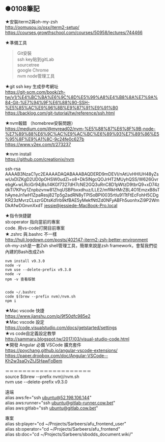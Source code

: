 ## ●0108筆記

★安裝iterm2與oh-my-zsh<br />
http://oomusou.io/osx/iterm2-setup/<br />
https://courses.growthschool.com/courses/50958/lectures/744466


★準備工具<br />
> Git安裝<br />
> ssh key貼到gitLab<br />
> sourcetree<br />
> google Chrome<br />
> nvm node管理工具<br />
 
★git ssh key 生成參考網址<br />
https://git-scm.com/book/zh-tw/v1/%E4%BC%BA%E6%9C%8D%E5%99%A8%E4%B8%8A%E7%9A%84-Git-%E7%94%9F%E6%88%90-SSH-%E5%85%AC%E9%96%8B%E9%87%91%E9%91%B0
<br />
https://backlog.com/git-tutorial/tw/reference/ssh.html<br />

★nvm報錯 （homebrew安裝問題）<br />
https://medium.com/@myread02/nvm-%E5%88%87%E6%8F%9B-node-%E7%89%88%E6%9C%AC%E9%AC%BC%E6%89%93%E7%89%86%E5%95%8F%E9%A1%8C-9c24fe0c627b
<br />
https://www.v2ex.com/t/273237<br />

★nvm install<br />
https://github.com/creationix/nvm<br />

ssh-rsa AAAAB3NzaC1yc2EAAAADAQABAAABAQDERD9mDEVI/nAtUvHHlUH48yZswUxDlZKgD2UD0pOHSW0udZi+o8+Dk5lNgcQOJrHT2MUyhQSS/W626GvrebgK+wLRciGr94j8s/I4KGf7327dH7cNE2GQ3uRnC8D1pWtzD9tbrQ9+xD74zdkTl7KPxy1Znpbzvnw81ZhqUSBPbxxdhuz/LLE2/mfRkHMrZBL4O1EmzxB8sThAyneJn1wH1ZpaResj82Tp5g2adRN8yTPlSoBPI0035rtlu91TtFtEcFohH5CDgKR23zMvrzCLszrGDtsKd1rb9kfBAE5yMekfNtlZd0NFyABFh5uonhxZi9P2WmDkAfwDGnvnXxdT jessie@jessiede-MacBook-Pro.local

★指令快捷鍵<br />
sb:operator 	         指向當前的專案<br />
code.      			用vs-code打開目前專案<br />
★.zshrc 與.bashrc 不一樣<br />
http://huli.logdown.com/posts/402147-iterm2-zsh-better-environment<br />
oh-my-zsh是一套Zsh shell管理工具，簡單來說是zsh framework，會幫我們從內建的Bash改成Zsh

```
nvm install v9.3.0
node -v
nvm use --delete-prefix v9.3.0
node -v
npm -v 查看版號


code ~/.bashrc
code $(brew --prefix nvm)/nvm.sh
npm i
```

★Mac vscode 快捷<br />
https://www.jianshu.com/p/9f50dfc985e2<br />
★Mac vscode 設定<br />
https://code.visualstudio.com/docs/getstarted/settings<br />
★vs code自定義設定教學<br />
http://sammaru.blogspot.tw/2017/03/visual-studio-code.html<br />
★開發 Angular 必備 VSCode 擴充套件<br />
https://poychang.github.io/angular-vscode-extensions/<br />
https://paper.dropbox.com/doc/Angular-VSCode--Kh2w3saOyZtJSHawFoBem<br />

＝＝＝＝＝＝＝＝＝＝＝＝＝＝＝＝＝＝＝＝<br />
source $(brew --prefix nvm)/nvm.sh<br />
nvm use --delete-prefix v9.3.0<br />

遠端<br />
alias aws:fe="ssh ubuntu@52.198.106.144"<br />
alias aws:runner="ssh ubuntu@gitlab-runner.cow.bet"<br />
alias aws:gitlab="ssh ubuntu@gitlab.cow.bet"<br />

專案<br />
alias sb:player="cd ~/Projects/Sarbeers/afu_frontend_user"<br />
alias sb:operator="cd ~/Projects/Sarbeers/afu_frontend"<br />
alias sb:doc="cd ~/Projects/Sarbeers/sbodds_document.wiki/"<br />
